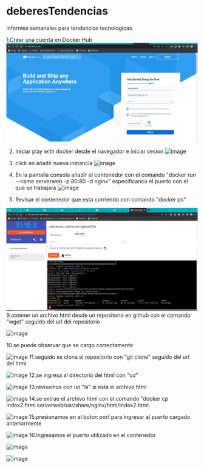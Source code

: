 # deberesTendencias
informes semanales para tendencias tecnologicas

1.Crear una cuenta en Docker Hub 
<img src="crear cuenta.JPG" />

2. Iniciar play with docker desde el navegador e iniciar sesion
![image](https://user-images.githubusercontent.com/91167333/195993050-60cf5b17-adec-4373-8e8d-80255af69a62.png)

4. click en añadir nueva instancia
![image](https://user-images.githubusercontent.com/91167333/195993186-27a9b09d-e133-490f-a993-6cf6cf407ce6.png)

6. En la pantalla consola añadir el contenedor con el comando "docker run --name serverweb -p 80:80 -d nginx" especificanco el puerto con el que se trabajará
![image](https://user-images.githubusercontent.com/91167333/195993148-51736c48-26b1-4046-81e3-35e6adf82a42.png)

8. Revisar el contenedor que esta corriendo con comando "docker ps"
<img src="1.JPG" />
9.obtener un archivo html desde un repositorio en github con el comando "wget" seguido del url del repositorio

![image](https://user-images.githubusercontent.com/91167333/197315434-9b17d20c-6113-43d2-bdd6-66e7665fa28f.png)

10.se puede observar que se cargo correctamente

![image](https://user-images.githubusercontent.com/91167333/197315456-41102b74-a9e8-4d4b-8b57-6edd2b247206.png)
11.seguido se clona el repositorio con "git clone" seguido del url del html


![image](https://user-images.githubusercontent.com/91167333/197315526-22499386-3590-4492-8e79-2ac4c25003a1.png)
12.se ingresa al directorio del html con "cd"


![image](https://user-images.githubusercontent.com/91167333/197315540-5d6436aa-a9e8-410b-be02-1456442160b1.png)
13.revisamos con un "ls" si esta el archivo html 


![image](https://user-images.githubusercontent.com/91167333/197315559-c8b4f1f6-42f2-4f07-9ac3-9cf9bb7fa297.png)
14.se extrae el archivo html con el comando "docker cp index2.html serverweb/usr/share/nginx/html/index2.html


![image](https://user-images.githubusercontent.com/91167333/197315578-3827b236-5f3a-4e40-b272-cc6d940c20fb.png)
15.presionamos en el boton port para ingresar al puerto cargado anteriormente


![image](https://user-images.githubusercontent.com/91167333/197315597-a8ed21c9-8141-4db0-8c1e-6fd3d4973bd7.png)
16.Ingresamos el puerto utilizado en el contenedor

![image](https://user-images.githubusercontent.com/91167333/197315602-f7edba1c-39ac-4856-afeb-3138e9a49bd0.png)

![image](https://user-images.githubusercontent.com/91167333/197315624-6dd4f180-431e-41f6-aac7-a8d365c80d4a.png)





